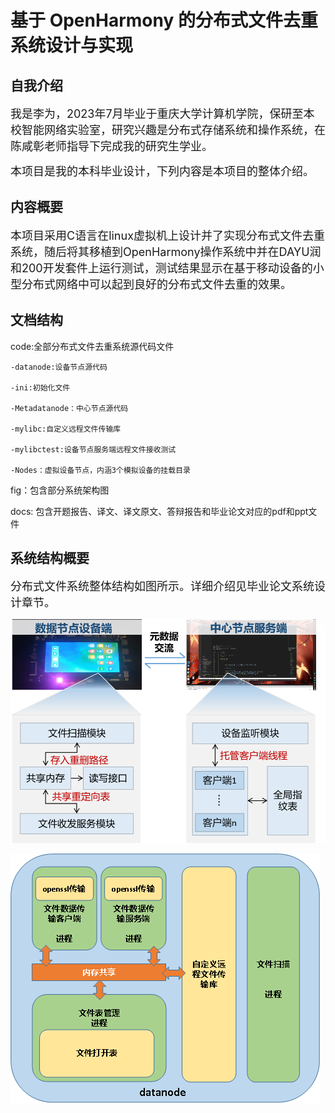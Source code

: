 # 基于 OpenHarmony 的分布式文件去重系统设计与实现

## 自我介绍

<font size = 4> 我是李为，2023年7月毕业于重庆大学计算机学院，保研至本校智能网络实验室，研究兴趣是分布式存储系统和操作系统，在陈咸彰老师指导下完成我的研究生学业。

本项目是我的本科毕业设计，下列内容是本项目的整体介绍。 </font >


## 内容概要
<font size = 4>本项目采用C语言在linux虚拟机上设计并了实现分布式文件去重系统，随后将其移植到OpenHarmony操作系统中并在DAYU润和200开发套件上运行测试，测试结果显示在基于移动设备的小型分布式网络中可以起到良好的分布式文件去重的效果。 </font >


## 文档结构
code:全部分布式文件去重系统源代码文件

    -datanode:设备节点源代码

    -ini:初始化文件

    -Metadatanode：中心节点源代码

    -mylibc:自定义远程文件传输库

    -mylibctest:设备节点服务端远程文件接收测试

    -Nodes：虚拟设备节点，内涵3个模拟设备的挂载目录


fig：包含部分系统架构图

docs: 包含开题报告、译文、译文原文、答辩报告和毕业论文对应的pdf和ppt文件

## 系统结构概要

<font size = 4>分布式文件系统整体结构如图所示。详细介绍见毕业论文系统设计章节。</font >

![相对路径](./fig/整体架构.png)

![相对路径](./fig/设备节点.png)